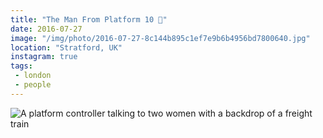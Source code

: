 ```yaml
---
title: "The Man From Platform 10 🚈"
date: 2016-07-27
image: "/img/photo/2016-07-27-8c144b895c1ef7e9b6b4956bd7800640.jpg"
location: "Stratford, UK"
instagram: true
tags:
 - london
 - people
---
```


![A platform controller talking to two women with a backdrop of a freight train](/img/photo/2016-07-27-8c144b895c1ef7e9b6b4956bd7800640.jpg)
